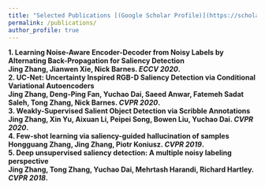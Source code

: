```yaml
---
title: "Selected Publications [(Google Scholar Profile)](https://scholar.google.com.au/citations?user=Qa1DMv8AAAAJ&hl=en)"
permalink: /publications/
author_profile: true
---
```

<b>1. Learning Noise-Aware Encoder-Decoder from Noisy Labels by Alternating Back-Propagation for Saliency Detection<br> 
<b>Jing Zhang</b>, Jianwen Xie, Nick Barnes.
<i>ECCV 2020</i>.
</br>
<b>2. UC-Net: Uncertainty Inspired RGB-D Saliency Detection via Conditional Variational Autoencoders <br> 
<b>Jing Zhang</b>, Deng-Ping Fan, Yuchao Dai, Saeed Anwar, Fatemeh Sadat Saleh, Tong Zhang, Nick Barnes.
<i>CVPR 2020</i>.
</br>
<b>3. Weakly-Supervised Salient Object Detection via Scribble Annotations <br> 
<b>Jing Zhang</b>, Xin Yu, Aixuan Li, Peipei Song, Bowen Liu, Yuchao Dai.
<i>CVPR 2020</i>.
</br>
<b>4. Few-shot learning via saliency-guided hallucination of samples <br> 
<b>Hongguang Zhang, Jing Zhang</b>, Piotr Koniusz.
<i>CVPR 2019</i>.
</br>
<b>5. Deep unsupervised saliency detection: A multiple noisy labeling perspective <br> 
<b>Jing Zhang</b>, Tong Zhang, Yuchao Dai, Mehrtash Harandi, Richard Hartley.
<i>CVPR 2018</i>.
</br>
